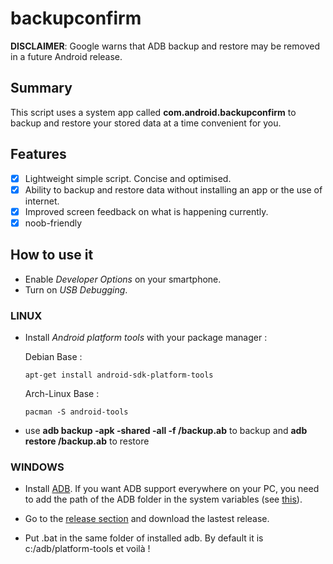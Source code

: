 # backupconfirm
**DISCLAIMER**: Google warns that ADB backup and restore may be removed in a future Android release.

## Summary
This script uses a system app called **com.android.backupconfirm** to backup and restore your stored data at a time convenient for you.

## Features
* [X] Lightweight simple script. Concise and optimised.
* [X] Ability to backup and restore data without installing an app or the use of internet.
* [X] Improved screen feedback on what is happening currently.
* [X] noob-friendly

## How to use it 
- Enable *Developer Options* on your smartphone.
- Turn on *USB Debugging*.

### LINUX
- Install *Android platform tools* with your package manager :

 	Debian Base : 
 	```console
	apt-get install android-sdk-platform-tools
 	```
 	Arch-Linux Base :
 	```console
 	pacman -S android-tools
	```

- use **adb backup -apk -shared -all -f <filepath>/backup.ab** to backup and **adb restore <filepath>/backup.ab** to restore


### WINDOWS
- Install [ADB](https://dl.google.com/android/repository/platform-tools-latest-windows.zip). If you want ADB support everywhere on your PC, you need to add the path of the ADB folder in the system variables (see [this](https://www.xda-developers.com/adb-fastboot-any-directory-windows-linux/)).

- Go to the [release section](https://github.com/KelvinCrag/backupconfirm/releases) and download the lastest release.

- Put .bat in the same folder of installed adb. By default it is c:/adb/platform-tools et voilà !



